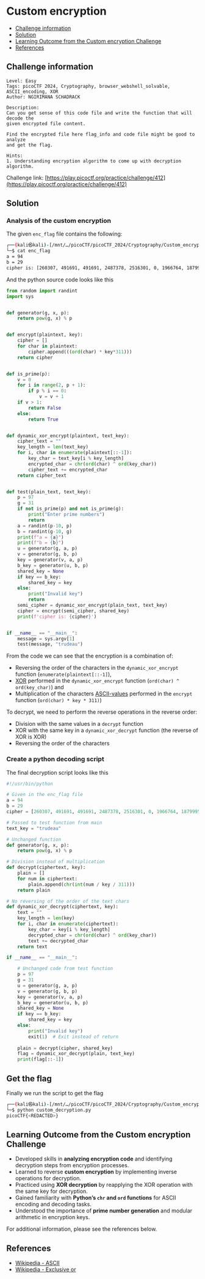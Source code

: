 # Custom encryption

- [Challenge information](#challenge-information)
- [Solution](#solution)
- [Learning Outcome from the Custom encryption Challenge](#learning-outcome-from-the-custom-encryption-challenge)
- [References](#references)

## Challenge information
```
Level: Easy
Tags: picoCTF 2024, Cryptography, browser_webshell_solvable, ASCII_encoding, XOR
Author: NGIRIMANA SCHADRACK
 
Description:
Can you get sense of this code file and write the function that will decode the 
given encrypted file content.

Find the encrypted file here flag_info and code file might be good to analyze 
and get the flag.

Hints:
1. Understanding encryption algorithm to come up with decryption algorithm.
```
Challenge link: [https://play.picoctf.org/practice/challenge/412](https://play.picoctf.org/practice/challenge/412)

## Solution

### Analysis of the custom encryption

The given `enc_flag` file contains the following:
```bash
┌──(kali㉿kali)-[/mnt/…/picoCTF/picoCTF_2024/Cryptography/Custom_encryption]
└─$ cat enc_flag                        
a = 94
b = 29
cipher is: [260307, 491691, 491691, 2487378, 2516301, 0, 1966764, 1879995, 1995687, 1214766, 0, 2400609, 607383, 144615, 1966764, 0, 636306, 2487378, 28923, 1793226, 694152, 780921, 173538, 173538, 491691, 173538, 751998, 1475073, 925536, 1417227, 751998, 202461, 347076, 491691]
```

And the python source code looks like this
```python
from random import randint
import sys


def generator(g, x, p):
    return pow(g, x) % p


def encrypt(plaintext, key):
    cipher = []
    for char in plaintext:
        cipher.append(((ord(char) * key*311)))
    return cipher


def is_prime(p):
    v = 0
    for i in range(2, p + 1):
        if p % i == 0:
            v = v + 1
    if v > 1:
        return False
    else:
        return True


def dynamic_xor_encrypt(plaintext, text_key):
    cipher_text = ""
    key_length = len(text_key)
    for i, char in enumerate(plaintext[::-1]):
        key_char = text_key[i % key_length]
        encrypted_char = chr(ord(char) ^ ord(key_char))
        cipher_text += encrypted_char
    return cipher_text


def test(plain_text, text_key):
    p = 97
    g = 31
    if not is_prime(p) and not is_prime(g):
        print("Enter prime numbers")
        return
    a = randint(p-10, p)
    b = randint(g-10, g)
    print(f"a = {a}")
    print(f"b = {b}")
    u = generator(g, a, p)
    v = generator(g, b, p)
    key = generator(v, a, p)
    b_key = generator(u, b, p)
    shared_key = None
    if key == b_key:
        shared_key = key
    else:
        print("Invalid key")
        return
    semi_cipher = dynamic_xor_encrypt(plain_text, text_key)
    cipher = encrypt(semi_cipher, shared_key)
    print(f'cipher is: {cipher}')


if __name__ == "__main__":
    message = sys.argv[1]
    test(message, "trudeau")
```

From the code we can see that the encryption is a combination of:
- Reversing the order of the characters in the  `dynamic_xor_encrypt` function (`enumerate(plaintext[::-1]`),
- [XOR](https://en.wikipedia.org/wiki/Exclusive_or) performed in the `dynamic_xor_encrypt` function (`ord(char) ^ ord(key_char)`) and
- Multiplication of the characters [ASCII-values](https://en.wikipedia.org/wiki/ASCII) performed in the `encrypt` function (`ord(char) * key * 311)`)

To decrypt, we need to perform the reverse operations in the reverse order:
- Division with the same values in a `decrypt` function
- XOR with the same key in a `dynamic_xor_decrypt` function (the reverse of XOR is XOR)
- Reversing the order of the characters

### Create a python decoding script

The final decryption script looks like this
```python
#!/usr/bin/python

# Given in the enc_flag file
a = 94
b = 29
cipher = [260307, 491691, 491691, 2487378, 2516301, 0, 1966764, 1879995, 1995687, 1214766, 0, 2400609, 607383, 144615, 1966764, 0, 636306, 2487378, 28923, 1793226, 694152, 780921, 173538, 173538, 491691, 173538, 751998, 1475073, 925536, 1417227, 751998, 202461, 347076, 491691]

# Passed to test function from main
text_key = "trudeau"

# Unchanged function
def generator(g, x, p):
    return pow(g, x) % p

# Division instead of multiplication
def decrypt(ciphertext, key):
    plain = []
    for num in ciphertext:
        plain.append(chr(int(num / key / 311)))
    return plain

# No reversing of the order of the text chars
def dynamic_xor_decrypt(ciphertext, key):
    text = ""
    key_length = len(key)
    for i, char in enumerate(ciphertext):
        key_char = key[i % key_length]
        decrypted_char = chr(ord(char) ^ ord(key_char))
        text += decrypted_char
    return text

if __name__ == "__main__":

    # Unchanged code from test function
    p = 97
    g = 31
    u = generator(g, a, p)
    v = generator(g, b, p)
    key = generator(v, a, p)
    b_key = generator(u, b, p)
    shared_key = None
    if key == b_key:
        shared_key = key
    else:
        print("Invalid key")
        exit(1)  # Exit instead of return
    
    plain = decrypt(cipher, shared_key)
    flag = dynamic_xor_decrypt(plain, text_key)
    print(flag[::-1])
```

## Get the flag

Finally we run the script to get the flag
```bash
┌──(kali㉿kali)-[/mnt/…/picoCTF/picoCTF_2024/Cryptography/Custom_encryption]
└─$ python custom_decryption.py 
picoCTF{<REDACTED>}
```
## Learning Outcome from the Custom encryption Challenge

- Developed skills in **analyzing encryption code** and identifying decryption steps from encryption processes.
- Learned to reverse **custom encryption** by implementing inverse operations for decryption.
- Practiced using **XOR decryption** by reapplying the XOR operation with the same key for decryption.
- Gained familiarity with **Python’s `chr` and `ord` functions** for ASCII encoding and decoding tasks.
- Understood the importance of **prime number generation** and modular arithmetic in encryption keys.

For additional information, please see the references below.

## References

- [Wikipedia - ASCII](https://en.wikipedia.org/wiki/ASCII)
- [Wikipedia - Exclusive or](https://en.wikipedia.org/wiki/Exclusive_or)